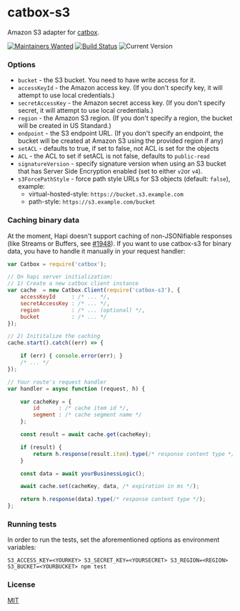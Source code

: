 # catbox-s3

Amazon S3 adapter for [catbox](https://github.com/hapijs/catbox).

[![Maintainers Wanted](https://img.shields.io/badge/maintainers-wanted-red.svg)](https://github.com/fhemberger/catbox-s3/issues/56)
[![Build Status](https://travis-ci.org/fhemberger/catbox-s3.svg?branch=master)](http://travis-ci.org/fhemberger/catbox-s3) ![Current Version](https://img.shields.io/npm/v/catbox-s3.svg)


### Options

- `bucket` - the S3 bucket. You need to have write access for it.
- `accessKeyId` - the Amazon access key. (If you don't specify key, it will attempt to use local credentials.)
- `secretAccessKey` - the Amazon secret access key. (If you don't specify secret, it will attempt to use local credentials.)
- `region` - the Amazon S3 region. (If you don't specify a region, the bucket will be created in US Standard.)
- `endpoint` - the S3 endpoint URL. (If you don't specify an endpoint, the bucket will be created at Amazon S3 using the provided region if any)
- `setACL` - defaults to true, if set to false, not ACL is set for the objects
- `ACL` - the ACL to set if setACL is not false, defaults to `public-read`
- `signatureVersion` - specify signature version when using an S3 bucket that has Server Side Encryption enabled (set to either `v2`or `v4`).
- `s3ForcePathStyle` - force path style URLs for S3 objects (default: `false`), example:
    - virtual-hosted-style: `https://bucket.s3.example.com`
    - path-style: `https://s3.example.com/bucket`


### Caching binary data

At the moment, Hapi doesn't support caching of non-JSONifiable responses (like Streams or Buffers, see [#1948](https://github.com/hapijs/hapi/issues/1948)).
If you want to use catbox-s3 for binary data, you have to handle it manually in your request handler:

```javascript
var Catbox = require('catbox');

// On hapi server initialization:
// 1) Create a new catbox client instance
var cache  = new Catbox.Client(require('catbox-s3'), {
    accessKeyId     : /* ... */,
    secretAccessKey : /* ... */,
    region          : /* ... (optional) */,
    bucket          : /* ... */
});

// 2) Inititalize the caching
cache.start().catch((err) => {

    if (err) { console.error(err); }
    /* ... */
});

// Your route's request handler
var handler = async function (request, h) {

    var cacheKey = {
        id      : /* cache item id */,
        segment : /* cache segment name */
    };

    const result = await cache.get(cacheKey);

    if (result) {
        return h.response(result.item).type(/* response content type */);
    }

    const data = await yourBusinessLogic();

    await cache.set(cacheKey, data, /* expiration in ms */);

    return h.response(data).type(/* response content type */);
};

```

### Running tests

In order to run the tests, set the aforementioned options as environment variables:

```shell
S3_ACCESS_KEY=<YOURKEY> S3_SECRET_KEY=<YOURSECRET> S3_REGION=<REGION> S3_BUCKET=<YOURBUCKET> npm test
```


### License

[MIT](LICENSE.txt)
